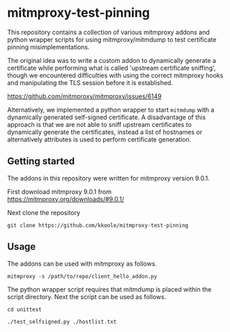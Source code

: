 # mitmproxy-test-pinning

This repository contains a collection of various mitmproxy addons and python wrapper scripts for using mitmproxy/mitmdump to test certificate pinning misimplementations.

The original idea was to write a custom addon to dynamically generate a certificate while performing what is called 'upstream certificate sniffing', though we encountered difficulties with using the correct mitmproxy hooks and manipulating the TLS session before it is established.

https://github.com/mitmproxy/mitmproxy/issues/6149

Alternatively, we implemented a python wrapper to start `mitmdump` with a dynamically generated self-signed certificate. A disadvantage of this approach is that we are not able to sniff upstream certificates to dynamically generate the certificates, instead a list of hostnames or alternatively attributes is used to perform certificate generation.

## Getting started

The addons in this repository were written for mitmproxy version 9.0.1.

First download mitmproxy 9.0.1 from https://mitmproxy.org/downloads/#9.0.1/

Next clone the repository

```git clone https://github.com/kkoole/mitmproxy-test-pinning``` 

## Usage

The addons can be used with mitmproxy as follows.

```mitmproxy -s /path/to/repo/client_hello_addon.py```

The python wrapper script requires that mitmdump is placed within the script directory. Next the script can be used as follows.

```cd unittest```

```./test_selfsigned.py ./hostlist.txt```

